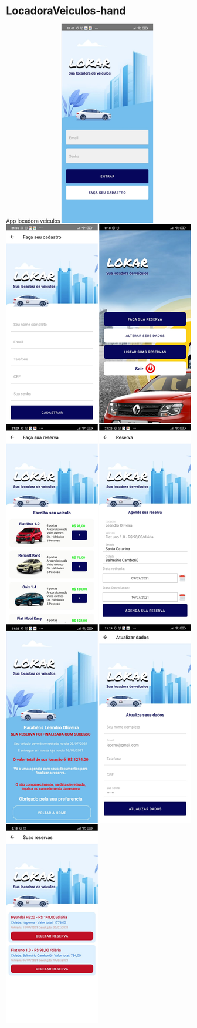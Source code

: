# LocadoraVeiculos-hand
App locadora veiculos
<img src="/Prototipos/Login.jpeg" width="250px" alt="tela de login"/>
<img src="/Prototipos/Cadastro.jpeg" width="250px" alt="Tela cadastro"/>
<img src="/Prototipos/Home.jpeg" width="250px" alt="tela home"/>
<img src="/Prototipos/EscolhaVeiculos.jpeg" width="250px" alt="Escolha de veiculo"/>
<img src="/Prototipos/Reserva.jpeg" width="250px" alt="Tela reservar"/>
<img src="/Prototipos/Finalizar.jpeg" width="250px" alt="tela de finalização"/>
<img src="/Prototipos/AtualizarDados.jpeg" width="250px" alt="Atualizar Dados"/>
<img src="/Prototipos/ListaReservas.jpeg" width="250px" alt="Lista Reservas"/>

